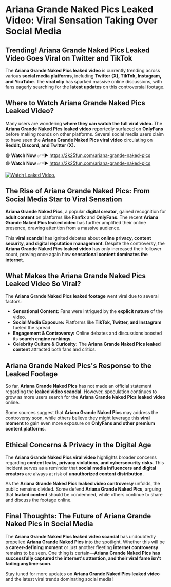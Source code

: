 # Ariana Grande Naked Pics Leaked Video: Viral Sensation Taking Over Social Media

## **Trending! Ariana Grande Naked Pics Leaked Video Goes Viral on Twitter and TikTok**
The **Ariana Grande Naked Pics leaked video** is currently trending across various **social media platforms**, including **Twitter (X), TikTok, Instagram, and YouTube**. The **viral clip** has sparked massive online discussions, with fans eagerly searching for the **latest updates** on this controversial footage.

## **Where to Watch Ariana Grande Naked Pics Leaked Video?**
Many users are wondering **where they can watch the full viral video**. The **Ariana Grande Naked Pics leaked video** reportedly surfaced on **OnlyFans** before making rounds on other platforms. Several social media users claim to have seen the **Ariana Grande Naked Pics viral video** circulating on **Reddit, Discord, and Twitter (X).**

🟢 **Watch Now** ✅=► https://2k25fun.com/ariana-grande-naked-pics  
🟢 **Watch Now** ✅=► https://2k25fun.com/ariana-grande-naked-pics  

[![Watch Leaked Video.](https://miro.medium.com/v2/resize:fit:828/format:webp/1*cilzJN44JGOrTw9NJCrNHA.gif "Watch Leaked Video")](https://2k25fun.com/ariana-grande-naked-pics)

## **The Rise of Ariana Grande Naked Pics: From Social Media Star to Viral Sensation**
**Ariana Grande Naked Pics**, a popular **digital creator**, gained recognition for **adult content** on platforms like **Fanfix** and **OnlyFans**. The recent **Ariana Grande Naked Pics leaked video** has further amplified their online presence, drawing attention from a massive audience.

This **viral scandal** has ignited debates about **online privacy, content security, and digital reputation management**. Despite the controversy, the **Ariana Grande Naked Pics leaked video** has only increased their follower count, proving once again how **sensational content dominates the internet**.

## **What Makes the Ariana Grande Naked Pics Leaked Video So Viral?**
The **Ariana Grande Naked Pics leaked footage** went viral due to several factors:
- **Sensational Content:** Fans were intrigued by the **explicit nature** of the video.
- **Social Media Exposure:** Platforms like **TikTok, Twitter, and Instagram** fueled the spread.
- **Engagement & Controversy:** Online debates and discussions boosted its **search engine rankings**.
- **Celebrity Culture & Curiosity:** The **Ariana Grande Naked Pics leaked content** attracted both fans and critics.

## **Ariana Grande Naked Pics's Response to the Leaked Footage**
So far, **Ariana Grande Naked Pics** has not made an official statement regarding the **leaked video scandal**. However, speculation continues to grow as more users search for the **Ariana Grande Naked Pics leaked video** online.

Some sources suggest that **Ariana Grande Naked Pics** may address the controversy soon, while others believe they might leverage this **viral moment** to gain even more exposure on **OnlyFans and other premium content platforms**.

## **Ethical Concerns & Privacy in the Digital Age**
The **Ariana Grande Naked Pics viral video** highlights broader concerns regarding **content leaks, privacy violations, and cybersecurity risks**. This incident serves as a reminder that **social media influencers and digital creators** are always at risk of **unauthorized content distribution**.

As the **Ariana Grande Naked Pics leaked video controversy** unfolds, the public remains divided. Some defend **Ariana Grande Naked Pics**, arguing that **leaked content** should be condemned, while others continue to share and discuss the footage online.

## **Final Thoughts: The Future of Ariana Grande Naked Pics in Social Media**
The **Ariana Grande Naked Pics leaked video scandal** has undoubtedly propelled **Ariana Grande Naked Pics** into the spotlight. Whether this will be a **career-defining moment** or just another fleeting **internet controversy** remains to be seen. One thing is certain—**Ariana Grande Naked Pics has successfully captured the internet's attention, and their viral fame isn't fading anytime soon.**

Stay tuned for more updates on **Ariana Grande Naked Pics leaked video** and the latest viral trends dominating social media!